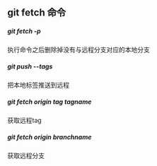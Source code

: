 ## git fetch 命令


##### git fetch -p 

执行命令之后删除掉没有与远程分支对应的本地分支



##### git push --tags 

把本地标签推送到远程


##### git fetch origin tag tagname


获取远程tag



##### git fetch origin branchname  


获取远程分支
